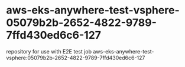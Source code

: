 # aws-eks-anywhere-test-vsphere-05079b2b-2652-4822-9789-7ffd430ed6c6-127
repository for use with E2E test job aws-eks-anywhere-test-vsphere:05079b2b-2652-4822-9789-7ffd430ed6c6-127
